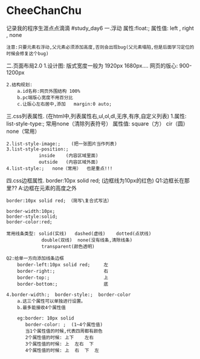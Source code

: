 # CheeChanChu
记录我的程序生涯点点滴滴
#study_day6
一.浮动
    属性:float:;
    属性值: left   ,    right   ,   none    

    注意:只要元素右浮动,父元素必须添加高度,否则会出现bug(父元素塌陷,但是后面学习定位的时候会修复这个bug)


二.页面布局2.0
    1.设计图:
        版式宽度一般为  1920px  1680px....
        网页的版心: 900-1200px

    2.结构规划:
        a.id名称:网页外围结构 100%
        b.pc端版心宽度不用百分比
        c.让版心左右居中,添加   margin:0 auto;

三.css列表属性.         (在html中,列表属性右,ul,ol,dl,无序,有序,自定义列表)
    1.属性: list-style-type:;  常用none（清除列表符号）
        属性值:  square（方）   cir（圆）    none（常用）
    
    2.list-style-image:;    (把一张图片当作列表)
    3.list-style-position:;     
                inside    (内容区域里面)
                outside   (内容区域外面)
    4.list-style:;   none（常用）  也是重点!!!


四.css边框属性.          border:10px solid red;   (边框线为10px的红色)
    Q1:边框长在那里??
    A:边框在元素的高度之外

    border:10px solid red; （简写\复合式写法）
        
    border-width:10px;
    border-style:solid;
    border-color:red;

    常用线条类型: solid(实线)   dashed(虚线)    dotted(点状线)
                 double(双线)  none(没有线条,清除线条)
                 transparent(颜色透明)

    Q2:给单一方向添加线条边框
        border-left:10px solid red;     左
        border-right:;                  右
        border-top:;                    上
        border-bottom:;                 底

    4.border-width:;  border-style:;  border-color
        a.这三个属性可以单独进行设置。
        b.最多能接收4个属性值

        eg:border: 10px solid
           border-color: ;  (1~4个属性值)
           当1个属性值的时候,代表四周都有颜色
           2个属性值的时候: 上下    左右
           3个属性值的时候: 上  左右  下
           4个属性值的时候: 上  右  下  左
